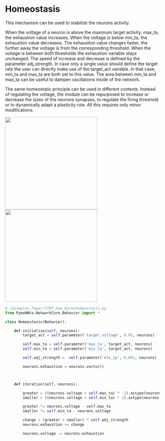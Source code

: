 # Homeostasis

This mechanism can be used to stabilize the neurons activity.

When the voltage of a neuron is above the maximum target activity, max_ta, the exhaustion value increases.
When the voltage is below min_ta, the exhaustion value decreases.
The exhaustion value changes faster, the further away the voltage is from the corresponding threshold.
When the voltage is between both thresholds the exhaustion variable stays unchanged.
The speed of increase and decrease is defined by the parameter adj_strength.
In case only a single value should define the target rate the user can directly make use of the target_act variable.
In that case, min_ta and max_ta are both set to this value.
The area between min_ta and max_ta can be useful to dampen oscillations inside of the network.

The same homeostatic principle can be used in different contexts.
Instead of regulating the voltage, the module can be repurposed to increase or decrease the sizes of the neurons synapses, to regulate the firing threshold or to dynamically adapt a plasticity rule.
All this requires only minor modifications.

<img width="300" src="https://raw.githubusercontent.com/trieschlab/PymoNNto/Images/Homeostasis.png"><img width="300" src="https://raw.githubusercontent.com/trieschlab/PymoNNto/Images/HM_vg.png"><br>

```python
# /Examples_Paper/STDP_Hom_Norm/Homeostasis.py
from PymoNNto.NetworkCore.Behavior import *

class Homeostasis(Behavior):

    def initialize(self, neurons):
        target_act = self.parameter('target_voltage', 0.05, neurons)

        self.max_ta = self.parameter('max_ta', target_act, neurons)
        self.min_ta = self.parameter('min_ta', target_act, neurons)

        self.adj_strength = -self.parameter('eta_ip', 0.001, neurons)

        neurons.exhaustion = neurons.vector()



    def iteration(self, neurons):

        greater = ((neurons.voltage > self.max_ta) * -1).astype(neurons.def_dtype)
        smaller = ((neurons.voltage < self.min_ta) * 1).astype(neurons.def_dtype)

        greater *= neurons.voltage - self.max_ta
        smaller *= self.min_ta - neurons.voltage

        change = (greater + smaller) * self.adj_strength
        neurons.exhaustion += change

        neurons.voltage -= neurons.exhaustion
```